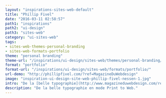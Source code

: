 ```yaml
---
layout: "inspirations-sites-web-default"
title: "Phillip Fivel"
date: "2016-03-11 02:58:57"
path1: "inspirations"
path2: "ui-design"
path3: "sites-web"
category: "ui-sites-web"
tags:
- sites-web-themes-personal-branding
- sites-web-formats-portfolio
theme: "personal branding"
theme-url: "/inspirations/ui-design/sites-web/themes/personal-branding/"
format: "portfolio"
format-url: "/inspirations/ui-design/sites-web/formats/portfolio/"
url-demo: "http://phillipfivel.com/?ref=MagazineDuWebdesign"
image: "inspiration-ui-design-site-web-phillip-fivel-nessen-1.jpg"
intro: "De la [belle typographie](http://www.magazineduwebdesign.com/ressources/web-fonts/) en mode Print to Web."
description: "De la belle typographie en mode Print to Web."
---
```

